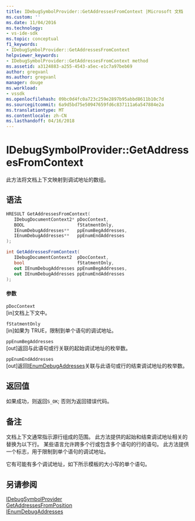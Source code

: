 ```yaml
---
title: IDebugSymbolProvider::GetAddressesFromContext |Microsoft 文档
ms.custom: ''
ms.date: 11/04/2016
ms.technology:
- vs-ide-sdk
ms.topic: conceptual
f1_keywords:
- IDebugSymbolProvider::GetAddressesFromContext
helpviewer_keywords:
- IDebugSymbolProvider::GetAddressesFromContext method
ms.assetid: a3124883-a255-4543-a5ec-e1c7a97beb69
author: gregvanl
ms.author: gregvanl
manager: douge
ms.workload:
- vssdk
ms.openlocfilehash: 09bc0d4fc0a723c259e2897b95abbd8611b10c7d
ms.sourcegitcommit: 6a9d5bd75e50947659fd6c837111a6a547884e2a
ms.translationtype: MT
ms.contentlocale: zh-CN
ms.lasthandoff: 04/16/2018
---
```

# <a name="idebugsymbolprovidergetaddressesfromcontext"></a>IDebugSymbolProvider::GetAddressesFromContext
此方法将文档上下文映射到调试地址的数组。  
  
## <a name="syntax"></a>语法  
  
```cpp  
HRESULT GetAddressesFromContext(   
   IDebugDocumentContext2* pDocContext,  
   BOOL                    fStatmentOnly,  
   IEnumDebugAddresses**   ppEnumBegAddresses,  
   IEnumDebugAddresses**   ppEnumEndAddresses  
);  
```  
  
```csharp  
int GetAddressesFromContext(  
   IDebugDocumentContext2  pDocContext,  
   bool                    fStatmentOnly,  
   out IEnumDebugAddresses ppEnumBegAddresses,  
   out IEnumDebugAddresses ppEnumEndAddresses  
);  
```  
  
#### <a name="parameters"></a>参数  
 `pDocContext`  
 [in]文档上下文中。  
  
 `fStatmentOnly`  
 [in]如果为 TRUE，限制到单个语句的调试地址。  
  
 `ppEnumBegAddresses`  
 [out]返回与此语句或行关联的起始调试地址的枚举数。  
  
 `ppEnumEndAddresses`  
 [out]返回[IEnumDebugAddresses](../../../extensibility/debugger/reference/ienumdebugaddresses.md)关联与此语句或行的结束调试地址的枚举数。  
  
## <a name="return-value"></a>返回值  
 如果成功，则返回`S_OK`; 否则为返回错误代码。  
  
## <a name="remarks"></a>备注  
 文档上下文通常指示源行组成的范围。 此方法提供的起始和结束调试地址相关的替换为以下行。 某些语言允许跨多个行或包含多个语句的行的语句。 此方法提供一个标志，用于限制到单个语句的调试地址。  
  
 它有可能有多个调试地址，如下所示模板的大小写的单个语句。  
  
## <a name="see-also"></a>另请参阅  
 [IDebugSymbolProvider](../../../extensibility/debugger/reference/idebugsymbolprovider.md)   
 [GetAddressesFromPosition](../../../extensibility/debugger/reference/idebugsymbolprovider-getaddressesfromposition.md)   
 [IEnumDebugAddresses](../../../extensibility/debugger/reference/ienumdebugaddresses.md)